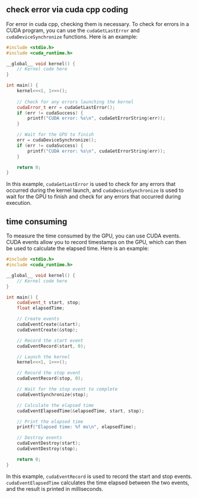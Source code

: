 ## check error via cuda cpp coding
For error in cuda cpp, checking them is necessary.
To check for errors in a CUDA program, you can use the `cudaGetLastError` and `cudaDeviceSynchronize` functions. Here is an example:

```cpp
#include <stdio.h>
#include <cuda_runtime.h>

__global__ void kernel() {
    // Kernel code here
}

int main() {
    kernel<<<1, 1>>>();
    
    // Check for any errors launching the kernel
    cudaError_t err = cudaGetLastError();
    if (err != cudaSuccess) {
        printf("CUDA error: %s\n", cudaGetErrorString(err));
    }

    // Wait for the GPU to finish
    err = cudaDeviceSynchronize();
    if (err != cudaSuccess) {
        printf("CUDA error: %s\n", cudaGetErrorString(err));
    }

    return 0;
}
```

In this example, `cudaGetLastError` is used to check for any errors that occurred during the kernel launch, and `cudaDeviceSynchronize` is used to wait for the GPU to finish and check for any errors that occurred during execution.


## time consuming 
To measure the time consumed by the GPU, you can use CUDA events. CUDA events allow you to record timestamps on the GPU, which can then be used to calculate the elapsed time. Here is an example:

```cpp
#include <stdio.h>
#include <cuda_runtime.h>

__global__ void kernel() {
    // Kernel code here
}

int main() {
    cudaEvent_t start, stop;
    float elapsedTime;

    // Create events
    cudaEventCreate(&start);
    cudaEventCreate(&stop);

    // Record the start event
    cudaEventRecord(start, 0);

    // Launch the kernel
    kernel<<<1, 1>>>();

    // Record the stop event
    cudaEventRecord(stop, 0);

    // Wait for the stop event to complete
    cudaEventSynchronize(stop);

    // Calculate the elapsed time
    cudaEventElapsedTime(&elapsedTime, start, stop);

    // Print the elapsed time
    printf("Elapsed time: %f ms\n", elapsedTime);

    // Destroy events
    cudaEventDestroy(start);
    cudaEventDestroy(stop);

    return 0;
}
```

In this example, `cudaEventRecord` is used to record the start and stop events. `cudaEventElapsedTime` calculates the time elapsed between the two events, and the result is printed in milliseconds.